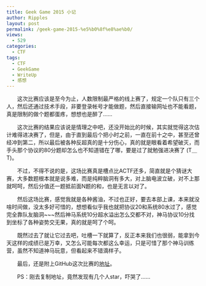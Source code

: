 ```yaml
---
title: Geek Game 2015 小记
author: Ripples
layout: post
permalink: /geek-game-2015-%e5%b0%8f%e8%ae%b0/
views:
  - 529
categories:
  - CTF
tags:
  - CTF
  - GeekGame
  - WriteUp
  - 感想
---
```

<p style="text-indent: 2em;">
  这次比赛应该是至今为止，人数限制最严格的线上赛了，规定一个队只有三个人，然后还通过技术手段，非要登录帐号才能做题，然后直接输网址也不能看题，真是限制的做个题都蛋疼，想想也是醉了……
</p>

<!--more-->

<p style="text-indent: 2em;">
  这次比赛的结果应该说是情理之中吧，还没开始比的时候，其实就觉得这次估计难得进决赛了，但是，由于直到最后个把小时之前，一直在前十之中，甚至还曾经冲到第二，所以最后被各种反超真的是十分伤心，真的就是眼看着希望破灭，而手头那个协议的80分题却怎么也不知道错在了哪，要是过了就勉强进决赛了 (T＿T)。
</p>

<p style="text-indent: 2em;">
  不过，不得不说的是，这场比赛真是槽点比ACTF还多，简直就是个猜谜大赛，大多数题根本就是说多难，而是纯粹脑洞有多大，对上脑电波立破，对不上那就呵呵，然后分值还一题抵前面N题的和，也是无言以对了。
</p>

<p style="text-indent: 2em;">
  然后这场比赛，感觉我就是各种酱油，不过也正好，要去本部上课，本来就没啥时间做，没太多好可惜的，想想看似乎我也就把协议20和系统80水过了，感觉完全靠队友脑洞~~~然后神马系统10分超水溢出怎么交都不对，神马协议10分找到坐标了各种姿势交无果，真的就是呵了个呵。
</p>

<p style="text-indent: 2em;">
  既然过去了就让它过去吧，吐槽一下就算了，反正本来我们也很弱，能拿到今天这样的成绩已是万幸，又怎么可能每次都这么幸运，只是可惜了那个神马训练营，虽然不知道神马玩意，但看起来不错滴样子。
</p>

<p style="text-indent: 2em;">
  最后，还是附上GitHub这次比赛的<a href="https://github.com/JayvicWen/CTF/tree/master/2015/GeekGame%20(360信息安全大赛)" target="_blank">地址</a>。
</p>

<p style="text-indent: 2em;">
  PS：刚去复制地址，竟然发现有几个人star，吓哭了……
</p>
